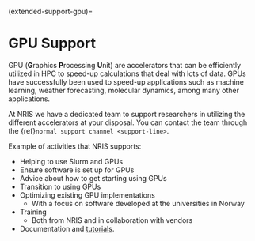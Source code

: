 (extended-support-gpu)=

# GPU Support
GPU (**G**raphics **P**rocessing **U**nit) are accelerators that can be
efficiently utilized in HPC to speed-up calculations that deal with lots of
data. GPUs have successfully been used to speed-up applications such as machine
learning, weather forecasting, molecular dynamics, among many other
applications.

At NRIS we have a dedicated team to support researchers in utilizing the
different accelerators at your disposal. You can contact the team through the
{ref}`normal support channel <support-line>`.

Example of activities that NRIS supports:
- Helping to use Slurm and GPUs
- Ensure software is set up for GPUs
- Advice about how to get starting using GPUs
- Transition to using GPUs
- Optimizing existing GPU implementations
  - With a focus on software developed at the universities in Norway
- Training
  - Both from NRIS and in collaboration with vendors
- Documentation and [tutorials](../../code_development/overview.rst).

